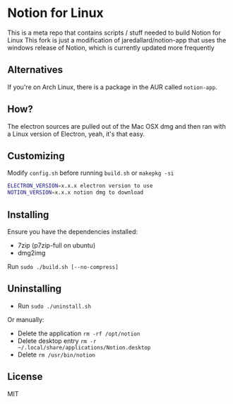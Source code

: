# Notion for Linux

This is a meta repo that contains scripts / stuff needed to build Notion for Linux
This fork is just a modification of jaredallard/notion-app that uses the windows release of Notion, which is currently updated more frequently

## Alternatives

If you're on Arch Linux, there is a package in the AUR called `notion-app`.

## How?

The electron sources are pulled out of the Mac OSX dmg and then ran with a Linux version of Electron, yeah, it's that easy.

## Customizing

Modify `config.sh` before running `build.sh` or `makepkg -si`

```bash
ELECTRON_VERSION=x.x.x electron version to use
NOTION_VERSION=x.x.x notion dmg to download
```

## Installing

Ensure you have the dependencies installed:

 * 7zip (p7zip-full on ubuntu)
 * dmg2img

Run `sudo ./build.sh [--no-compress]`

## Uninstalling
 - Run `sudo ./uninstall.sh`

Or manually:
 - Delete the application `rm -rf /opt/notion`
 - Delete desktop entry `rm -r ~/.local/share/applications/Notion.desktop`
 - Delete `rm /usr/bin/notion`

## License

MIT
